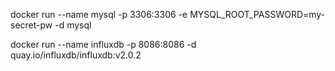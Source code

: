 docker run --name mysql -p 3306:3306 -e MYSQL_ROOT_PASSWORD=my-secret-pw -d mysql

docker run --name influxdb -p 8086:8086 -d quay.io/influxdb/influxdb:v2.0.2